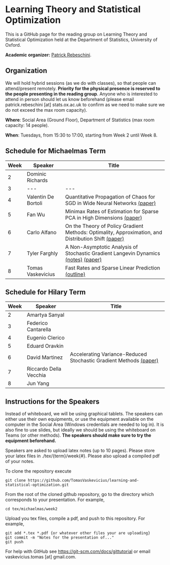 # Learning Theory and Statistical Optimization

This is a GitHub page for the reading group on Learning Theory and Statistical Optimization held at the Department of Statistics, University of Oxford.

**Academic organizer:** [Patrick Rebeschini](http://www.stats.ox.ac.uk/~rebeschi/).

## Organization

We will hold hybrid sessions (as we do with classes), so that people can attend/present remotely. **Priority for the physical presence is reserved to the people presenting in the reading group**. Anyone who is interested to attend in person should let us know beforehand (please email patrick.rebeschini [at] stats.ox.ac.uk to confirm as we need to make sure we do not exceed the max room capacity).

**Where**: Social Area (Ground Floor), Department of Statistics (max room capacity: 14 people).

**When**: Tuesdays, from 15:30 to 17:00, starting from Week 2 until Week 8.

## Schedule for Michaelmas Term

Week  | Speaker | Title
----- | ------- | ------
2 | Dominic Richards |
3 | --- | ---
4 | Valentin De Bortoli | Quantitative Propagation of Chaos for SGD in Wide Neural Networks [(paper)](https://arxiv.org/abs/2007.06352)
5 | Fan Wu | Minimax Rates of Estimation for Sparse PCA in High Dimensions [(paper)](https://arxiv.org/pdf/1202.0786.pdf)
6 | Carlo Alfano | On the Theory of Policy Gradient Methods: Optimality, Approximation, and Distribution Shift [(paper)](https://arxiv.org/abs/1908.00261)
7 | Tyler Farghly | A Non-Asymptotic Analysis of Stochastic Gradient Langevin Dynamics [(notes)](https://github.com/TomasVaskevicius/learning-and-statistical-optimization/blob/main/tex/michaelmas/week7/A_Non_Asymptotic_Analysis_of_SGLD.pdf) [(paper)](https://arxiv.org/abs/1702.03849)
8 | Tomas Vaskevicius | Fast Rates and Sparse Linear Prediction [(outline)](https://github.com/TomasVaskevicius/learning-and-statistical-optimization/blob/main/tex/michaelmas/week8/main.pdf)

## Schedule for Hilary Term

Week  | Speaker | Title
----- | ------- | ------
2 | Amartya Sanyal |
3 | Federico Cantarella |
4 | Eugenio Clerico |
5 | Eduard Oravkin |
6 | David Martinez | Accelerating Variance-Reduced Stochastic Gradient Methods [(paper)](https://arxiv.org/abs/1910.09494)
7 | Riccardo Della Vecchia |
8 | Jun Yang |


## Instructions for the Speakers

Instead of whiteboard, we will be using graphical tablets. The speakers can either use their own equipments, or use the equipment available on the computer in the Social Area (Windows credentials are needed to log in). It is also fine to use slides, but ideally we should be using the whiteboard on Teams (or other methods). **The speakers should make sure to try the equipment beforehand.**

Speakers are asked to upload latex notes (up to 10 pages). Please store your latex files in ./tex/{term}/week{#}. Please also upload a compiled pdf of your notes.

To clone the repository execute
```
git clone https://github.com/TomasVaskevicius/learning-and-statistical-optimization.git
```

From the root of the cloned github repository, go to the directory which corresponds to your presentation. For example,
```
cd tex/michaelmas/week2
```

Upload you tex files, compile a pdf, and push to this repository. For example,
```
git add *.tex *.pdf {or whatever other files your are uploading}
git commit -m "Notes for the presentation of..."
git push
```

For help with GitHub see https://git-scm.com/docs/gittutorial or email vaskevicius.tomas [at] gmail.com.
